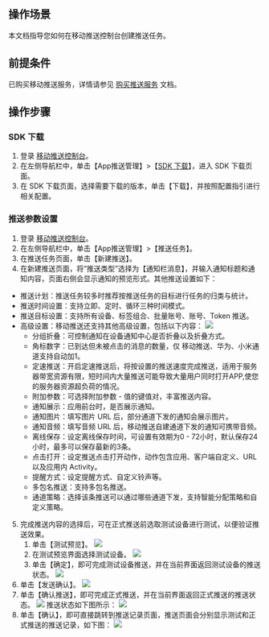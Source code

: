 ## 操作场景
本文档指导您如何在移动推送控制台创建推送任务。

## 前提条件
已购买移动推送服务，详情请参见 [购买推送服务](https://cloud.tencent.com/document/product/548/37242) 文档。

## 操作步骤
### SDK 下载
1. 登录 [移动推送控制台](https://console.cloud.tencent.com/tpns)。
2. 在左侧导航栏中，单击【App推送管理】>【[SDK 下载](https://console.cloud.tencent.com/tpns/sdkdownload)】，进入 SDK 下载页面。
3. 在 SDK 下载页面，选择需要下载的版本，单击【下载】，并按照配置指引进行相关配置。

### 推送参数设置
1. 登录 [移动推送控制台](https://console.cloud.tencent.com/tpns)。
2. 在左侧导航栏中，单击【App推送管理】>【推送任务】。
3. 在推送任务页面，单击【新建推送】。
4. 在新建推送页面，将“推送类型”选择为【通知栏消息】，并输入通知标题和通知内容，页面右侧会显示通知的预览形式。其他推送设置如下：
 -  推送计划：推送任务较多时推荐按推送任务的目标进行任务的归类与统计。
 -  推送时间设置：支持立即、定时、循环三种时间模式。
 -  推送目标设置：支持所有设备、标签组合、批量账号、账号、Token 推送。
 -  高级设置：移动推送还支持其他高级设置，包括以下内容：
![](https://qcloudimg.tencent-cloud.cn/raw/483da6cd5dcf42b1d58574625364aa2b.png)
    -  分组折叠：可控制通知在设备通知中心是否折叠以及折叠方式。
	  - 角标数字：已到达但未被点击的消息的数量，仅 移动推送、华为、小米通道支持自动加1。
	  - 定速推送：开启定速推送后，将按设置的推送速度完成推送，适用于服务器带宽资源有限，短时间内大量推送可能导致大量用户同时打开APP,使您的服务器资源超负荷的情况。
	  -  附加参数：可选择附加参数 - 值的键值对，丰富推送内容。
	  - 通知展示：应用前台时，是否展示通知。
    -  通知图片：填写图片 URL 后，部分通道下发的通知会展示图片。
	  -  通知音频：填写音频 URL 后，移动推送自建通道下发的通知可携带音频。
    -  离线保存：设定离线保存时间，可设置有效期为0 - 72小时，默认保存24小时，最多可以保存最新的3条。
    -  点击打开：设定推送点击打开动作，动作包含应用、客户端自定义、URL 以及应用内 Activity。
    -  提醒方式：设定提醒方式、自定义铃声等。
    -  多包名推送：支持多包名推送。
    -  通道策略：选择该条推送可以通过哪些通道下发，支持智能分配策略和自定义策略。
5. 完成推送内容的选择后，可在正式推送前选取测试设备进行测试，以便验证推送效果。
	1. 单击【测试预览】。
	![](https://main.qcloudimg.com/raw/52f3e001387d609b02ca516ade9de4b8.png)
	2. 在测试预览界面选择测试设备。
	![](https://main.qcloudimg.com/raw/487d9a262a16b53a6ecfe4b3a9c7fd03.png)
	3. 单击【确定】，即可完成测试设备推送，并在当前界面返回测试设备的推送状态。
	![](https://main.qcloudimg.com/raw/ee089f432f0a2c176eec4f529746d2d2.png)
6. 单击【发送确认】。
![](https://main.qcloudimg.com/raw/8f4167558b7f12c8ee3643013e8828aa.png)
7. 单击【确认推送】，即可完成正式推送，并在当前界面返回正式推送的推送状态。
![](https://qcloudimg.tencent-cloud.cn/raw/67c483d9948963fdf8427eeb314e915d.png)
推送状态如下图所示：
![](https://main.qcloudimg.com/raw/6303c38e09baca92358f8ff12c9a416d.png)
8. 单击【确认】，即可直接跳转到推送记录页面，推送页面会分别显示测试和正式推送的推送记录，如下图：
![](https://main.qcloudimg.com/raw/6fa760f9d074b8cfda960b0fcf3a64d2.png)

